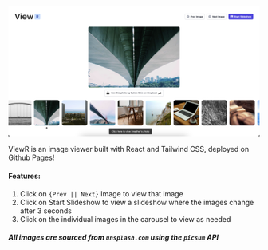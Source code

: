 ![Screenshot](public/screenshot.png)

ViewR is an image viewer built with React and Tailwind CSS, deployed on Github Pages!

#### Features:
1. Click on `{Prev || Next}` Image to view that image
3. Click on Start Slideshow to view a slideshow where the images change after 3 seconds
4. Click on the individual images in the carousel to view as needed

##### All images are sourced from `unsplash.com` using the `picsum` API